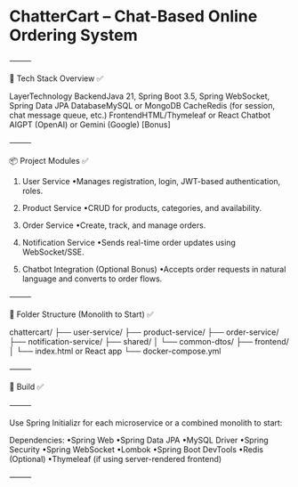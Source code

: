 # ChatterCart – Chat-Based Online Ordering System

⸻

🔧 Tech Stack Overview ✅

LayerTechnology
BackendJava 21, Spring Boot 3.5, Spring WebSocket, Spring Data JPA
DatabaseMySQL or MongoDB
CacheRedis (for session, chat message queue, etc.)
FrontendHTML/Thymeleaf or React
Chatbot AIGPT (OpenAI) or Gemini (Google) [Bonus]

⸻

📦 Project Modules ✅

1. User Service
•Manages registration, login, JWT-based authentication, roles.

2. Product Service
•CRUD for products, categories, and availability.

3. Order Service
•Create, track, and manage orders.

4. Notification Service
•Sends real-time order updates using WebSocket/SSE.

5. Chatbot Integration (Optional Bonus)
•Accepts order requests in natural language and converts to order flows.

⸻

📁 Folder Structure (Monolith to Start) ✅

chattercart/
├── user-service/
├── product-service/
├── order-service/
├── notification-service/
├── shared/
│   └── common-dtos/
├── frontend/
│   └── index.html or React app
└── docker-compose.yml

⸻

🔐 Build ✅

⸻

Use Spring Initializr for each microservice or a combined monolith to start:

Dependencies:
•Spring Web
•Spring Data JPA
•MySQL Driver
•Spring Security
•Spring WebSocket
•Lombok
•Spring Boot DevTools
•Redis (Optional)
•Thymeleaf (if using server-rendered frontend)

⸻
